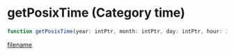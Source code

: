 # getPosixTime (Category time)

```js
function getPosixTime(year: intPtr, month: intPtr, day: intPtr, hour: intPtr, minute: intPtr, second: intPtr): Array
```

[filename](getPosixTime_m.md ':include')